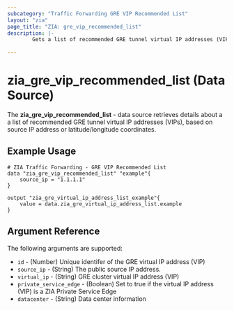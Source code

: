 ```yaml
---
subcategory: "Traffic Forwarding GRE VIP Recommended List"
layout: "zia"
page_title: "ZIA: gre_vip_recommended_list"
description: |-
        Gets a list of recommended GRE tunnel virtual IP addresses (VIPs), based on source IP address or latitude/longitude coordinates.
  
---
```


# zia_gre_vip_recommended_list (Data Source)

The **zia_gre_vip_recommended_list** - data source retrieves details about a a list of recommended GRE tunnel virtual IP addresses (VIPs), based on source IP address or latitude/longitude coordinates.

## Example Usage

```hcl
# ZIA Traffic Forwarding - GRE VIP Recommended List
data "zia_gre_vip_recommended_list" "example"{
    source_ip = "1.1.1.1"
}

output "zia_gre_virtual_ip_address_list_example"{
    value = data.zia_gre_virtual_ip_address_list.example
}
```

## Argument Reference

The following arguments are supported:

* `id` - (Number) Unique identifer of the GRE virtual IP address (VIP)
* `source_ip` - (String) The public source IP address.
* `virtual_ip` - (String) GRE cluster virtual IP address (VIP)
* `private_service_edge` - (Boolean) Set to true if the virtual IP address (VIP) is a ZIA Private Service Edge
* `datacenter` - (String) Data center information
